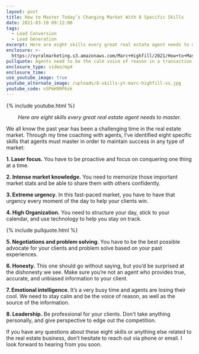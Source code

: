 ```yaml
---
layout: post
title: How to Master Today’s Changing Market With 8 Specific Skills
date: 2021-03-10 09:12:00
tags:
  - Lead Conversion
  - Lead Generation
excerpt: Here are eight skills every great real estate agent needs to master.
enclosure: >-
  https://vyralmarketing.s3.amazonaws.com/Marc+Highfill/2021/How+to+Master+Today%E2%80%99s+Changing+Market+With+8+Specific+Skills.mp4
pullquote: Agents need to be the calm voice of reason in a transaction.
enclosure_type: video/mp4
enclosure_time:
use_youtube_image: true
youtube_alternate_image: /uploads/8-skills-yt-marc-highfill-ss.jpg
youtube_code: nSPmH9RP6sk
---
```

{% include youtube.html %}

<center><em>Here are eight skills every great real estate agent needs to master.</em></center>

We all know the past year has been a challenging time in the real estate market. Through my time coaching with agents, I’ve identified eight specific skills that agents must master in order to maintain success in any type of market:

**1\. Laser focus.** You have to be proactive and focus on conquering one thing at a time.

**2\. Intense market knowledge.** You need to memorize those important market stats and be able to share them with others confidently.

**3\. Extreme urgency.** In this fast-paced market, you have to have that urgency every moment of the day to help your clients win.

**4\. High Organization.** You need to structure your day, stick to your calendar, and use technology to help you stay on track.

{% include pullquote.html %}

**5\. Negotiations and problem solving.** You have to be the best possible advocate for your clients and problem solve based on your past experiences.

**6\. Honesty.** This one should go without saying, but you’d be surprised at the dishonesty we see. Make sure you’re not an agent who provides true, accurate, and unbiased information to your client.

**7\. Emotional intelligence.** It’s a very busy time and agents are losing their cool. We need to stay calm and be the voice of reason, as well as the source of the information.

**8\. Leadership.** Be professional for your clients. Don't take anything personally, and give perspective to edge out the competition.

If you have any questions about these eight skills or anything else related to the real estate business, don’t hesitate to reach out via phone or email. I look forward to hearing from you soon.
